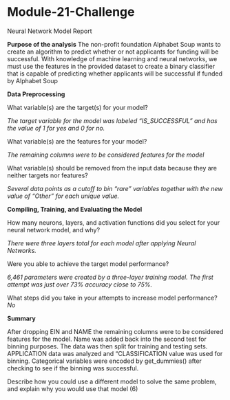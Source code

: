 # Module-21-Challenge

Neural Network Model Report 

**Purpose of the analysis**
 The non-profit foundation Alphabet Soup wants to create an algorithm to predict whether or not
applicants for funding will be successful. With knowledge of machine learning and neural
networks, we must use the features in the provided dataset to create a binary classifier that is
capable of predicting whether applicants will be successful if funded by Alphabet Soup

**Data Preprocessing**

What variable(s) are the target(s) for your model?

*The target variable for the model was labeled “IS_SUCCESSFUL” and has the value of 1 for yes and 0 for no.*

What variable(s) are the features for your model?

*The remaining columns were to be considered features for the model*

What variable(s) should be removed from the input data because they are neither targets nor features?

*Several data points as a cutoff to bin “rare” variables together with the new
value of “Other” for each unique value.*

**Compiling, Training, and Evaluating the Model**

How many neurons, layers, and activation functions did you select for your neural network model, and why?

*There were three layers total for each model after applying Neural Networks.*

Were you able to achieve the target model performance?

*6,461  parameters were created by a three-layer training model. The first attempt was just over
73% accuracy close to 75%.*

What steps did you take in your attempts to increase model performance?
*No*

**Summary**

After dropping EIN and NAME the remaining columns were to be considered features for the model. Name was added back into the second test for binning purposes. The data was then split for training and testing sets. APPLICATION data was analyzed and “CLASSIFICATION value was used
for binning. Categorical variables were encoded by get_dummies()
after checking to see if the binning was successful.

Describe how you could use a different model to solve the same problem, and explain why you would use that model (6)


 



